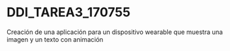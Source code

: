# DDI_TAREA3_170755
Creación de una aplicación para un dispositivo wearable que muestra una imagen y un texto con animación
